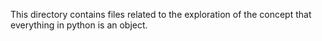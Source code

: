 This directory contains files related to the exploration of
the concept that everything in python is an object.